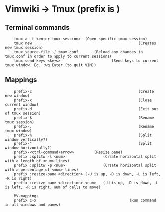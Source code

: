 # Vimwiki -> Tmux (prefix is <ctrl-b>)

## Terminal commands
		tmux a -t <enter-tmux-session>	(Open specific tmux session)
		tmux new 												(Creates new tmux session)
		tmux source-file ~/.tmux.conf		(Reload any changes in tmux.conf in order to apply to current sessions)
		tmux send-keys <keys>						(Send keys to current tmux window. Eg. :wq Enter (to quit VIM))

## Mappings
		prefix-c 												(Create new window)
		prefix-x 												(Close current window)
		prefix-d												(Exit out of tmux session)
		prefix-$												(Rename tmux session)
		prefix-,												(Rename tmux window)
		prefix-%												(Split window vertically?)
		prefix-"												(Split window horizontally?)
		prefix-<ctrl+command+arrow>			(Resize pane)
		prefix :splitw -l <num>					(Create horizontal split with a length of <num> lines)
		prefix :splitw -p <num>					(Create horizontal split with a percentage of <num> lines)
		prefix :resize-pane <direction>	(-U is up, -D is down, -L is left, -R is right)
		prefix :resize-pane <direction> <num>	(-U is up, -D is down, -L is left, -R is right, num of cells to move)
		
		MV-mappings
		prefix C-x											(Run command in all windows and panes)
